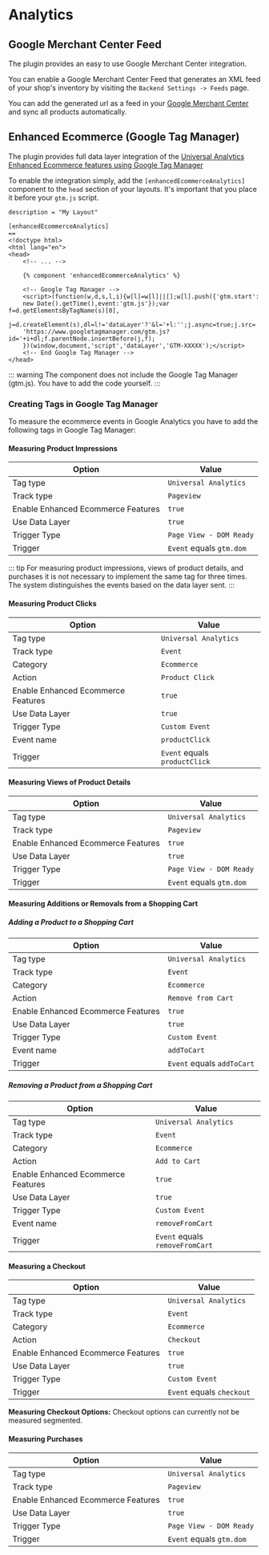 # Analytics

## Google Merchant Center Feed

The plugin provides an easy to use Google Merchant Center integration.

You can enable a Google Merchant Center Feed that generates an XML 
feed of your shop's inventory by visiting the `Backend Settings -> Feeds` page.

You can add the generated url as a feed in your 
[Google Merchant Center](https://merchants.google.com/) and sync all 
products automatically.

## Enhanced Ecommerce (Google Tag Manager)

The plugin provides full data layer integration of the
[Universal Analytics Enhanced Ecommerce features using Google Tag Manager](https://developers.google.com/tag-manager/enhanced-ecommerce) 

To enable the integration simply, add the `[enhancedEcommerceAnalytics]` component 
to the `head` section of your layouts. It's important that you place
it before your `gtm.js` script.

```twig
description = "My Layout"

[enhancedEcommerceAnalytics]
==
<!doctype html>
<html lang="en">
<head>
    <!-- ... -->
    
    {% component 'enhancedEcommerceAnalytics' %}
    
    <!-- Google Tag Manager -->
    <script>(function(w,d,s,l,i){w[l]=w[l]||[];w[l].push({'gtm.start':
    new Date().getTime(),event:'gtm.js'});var f=d.getElementsByTagName(s)[0],
    j=d.createElement(s),dl=l!='dataLayer'?'&l='+l:'';j.async=true;j.src=
    'https://www.googletagmanager.com/gtm.js?id='+i+dl;f.parentNode.insertBefore(j,f);
    })(window,document,'script','dataLayer','GTM-XXXXX');</script>
    <!-- End Google Tag Manager -->
</head>
```

::: warning
The component does not include the Google Tag Manager (gtm.js).
You have to add the code yourself. 
:::

### Creating Tags in Google Tag Manager

To measure the ecommerce events in Google Analytics you have to add the following tags in Google Tag Manager:

#### Measuring Product Impressions

Option | Value
--- | ---
Tag type | `Universal Analytics`
Track type | `Pageview`
Enable Enhanced Ecommerce Features | `true`
Use Data Layer | `true`
Trigger Type | `Page View - DOM Ready`
Trigger | `Event` equals `gtm.dom`

::: tip
For measuring product impressions, views of product details, and purchases it is not necessary to implement the same tag for three times. The system distinguishes the events based on the data layer sent.
:::

#### Measuring Product Clicks

Option | Value
--- | ---
Tag type | `Universal Analytics`
Track type | `Event`
Category | `Ecommerce`
Action | `Product Click`
Enable Enhanced Ecommerce Features | `true`
Use Data Layer | `true`
Trigger Type | `Custom Event`
Event name | `productClick`
Trigger | `Event` equals `productClick`

#### Measuring Views of Product Details

Option | Value
--- | ---
Tag type | `Universal Analytics`
Track type | `Pageview`
Enable Enhanced Ecommerce Features | `true`
Use Data Layer | `true`
Trigger Type | `Page View - DOM Ready`
Trigger | `Event` equals `gtm.dom`

#### Measuring Additions or Removals from a Shopping Cart

##### Adding a Product to a Shopping Cart

Option | Value
--- | ---
Tag type | `Universal Analytics`
Track type | `Event`
Category | `Ecommerce`
Action | `Remove from Cart`
Enable Enhanced Ecommerce Features | `true`
Use Data Layer | `true`
Trigger Type | `Custom Event`
Event name | `addToCart`
Trigger | `Event` equals `addToCart`

##### Removing a Product from a Shopping Cart

Option | Value
--- | ---
Tag type | `Universal Analytics`
Track type | `Event`
Category | `Ecommerce`
Action | `Add to Cart`
Enable Enhanced Ecommerce Features | `true`
Use Data Layer | `true`
Trigger Type | `Custom Event`
Event name | `removeFromCart`
Trigger | `Event` equals `removeFromCart`

#### Measuring a Checkout

Option | Value
--- | ---
Tag type | `Universal Analytics`
Track type | `Event`
Category | `Ecommerce`
Action | `Checkout`
Enable Enhanced Ecommerce Features | `true`
Use Data Layer | `true`
Trigger Type | `Custom Event`
Trigger | `Event` equals `checkout`


**Measuring Checkout Options:** Checkout options can currently not be measured segmented.


#### Measuring Purchases

Option | Value
--- | ---
Tag type | `Universal Analytics`
Track type | `Pageview`
Enable Enhanced Ecommerce Features | `true`
Use Data Layer | `true`
Trigger Type | `Page View - DOM Ready`
Trigger | `Event` equals `gtm.dom`
